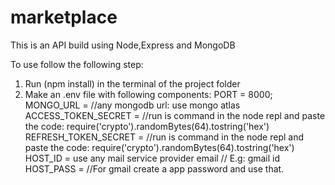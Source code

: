 # marketplace
This is an API build using Node,Express and MongoDB

To use follow the following step:
1) Run (npm install) in the terminal of the project folder
2) Make an .env file with following components:
PORT = 8000;
MONGO_URL = //any mongodb url: use mongo atlas
ACCESS_TOKEN_SECRET = //run is command in the node repl and paste the code: require('crypto').randomBytes(64).tostring('hex')
REFRESH_TOKEN_SECRET = //run is command in the node repl and paste the code: require('crypto').randomBytes(64).tostring('hex')
HOST_ID = use any mail service provider email // E.g: gmail id
HOST_PASS = //For gmail create a app password and use that.
